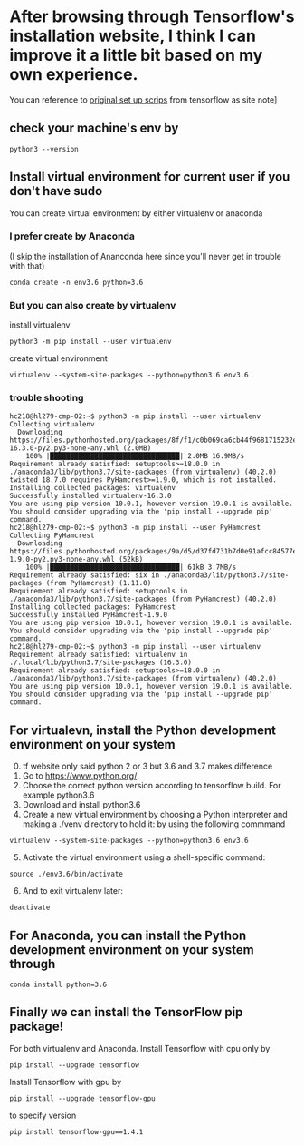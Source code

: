 # After browsing through Tensorflow's installation website, I think I can improve it a little bit based on my own experience. 

You can reference to [original set up scrips](https://www.tensorflow.org/install/pip) from tensorflow as site note]

## check your machine's env by
  ```
  python3 --version
  ```

## Install virtual environment for current user if you don't have sudo
You can create virtual environment by either virtualenv or anaconda 

### I prefer create by Anaconda
(I skip the installation of Ananconda here since you'll never get in trouble with that)
```
conda create -n env3.6 python=3.6
```

### But you can also create by virtualenv
install virtualenv
```
python3 -m pip install --user virtualenv
```
create virtual environment 
```
virtualenv --system-site-packages --python=python3.6 env3.6
```
### trouble shooting

```
hc218@hl279-cmp-02:~$ python3 -m pip install --user virtualenv
Collecting virtualenv
  Downloading https://files.pythonhosted.org/packages/8f/f1/c0b069ca6cb44f9681715232e6d3d65c75866dd231c5e4a88e80a46634bb/virtualenv-16.3.0-py2.py3-none-any.whl (2.0MB)
    100% |████████████████████████████████| 2.0MB 16.9MB/s
Requirement already satisfied: setuptools>=18.0.0 in ./anaconda3/lib/python3.7/site-packages (from virtualenv) (40.2.0)
twisted 18.7.0 requires PyHamcrest>=1.9.0, which is not installed.
Installing collected packages: virtualenv
Successfully installed virtualenv-16.3.0
You are using pip version 10.0.1, however version 19.0.1 is available.
You should consider upgrading via the 'pip install --upgrade pip' command.
hc218@hl279-cmp-02:~$ python3 -m pip install --user PyHamcrest
Collecting PyHamcrest
  Downloading https://files.pythonhosted.org/packages/9a/d5/d37fd731b7d0e91afcc84577edeccf4638b4f9b82f5ffe2f8b62e2ddc609/PyHamcrest-1.9.0-py2.py3-none-any.whl (52kB)
    100% |████████████████████████████████| 61kB 3.7MB/s
Requirement already satisfied: six in ./anaconda3/lib/python3.7/site-packages (from PyHamcrest) (1.11.0)
Requirement already satisfied: setuptools in ./anaconda3/lib/python3.7/site-packages (from PyHamcrest) (40.2.0)
Installing collected packages: PyHamcrest
Successfully installed PyHamcrest-1.9.0
You are using pip version 10.0.1, however version 19.0.1 is available.
You should consider upgrading via the 'pip install --upgrade pip' command.
hc218@hl279-cmp-02:~$ python3 -m pip install --user virtualenv
Requirement already satisfied: virtualenv in ./.local/lib/python3.7/site-packages (16.3.0)
Requirement already satisfied: setuptools>=18.0.0 in ./anaconda3/lib/python3.7/site-packages (from virtualenv) (40.2.0)
You are using pip version 10.0.1, however version 19.0.1 is available.
You should consider upgrading via the 'pip install --upgrade pip' command.
```

## For virtualevn, install the Python development environment on your system 
0. tf website only said python 2 or 3 but 3.6 and 3.7 makes difference
1. Go to https://www.python.org/
2. Choose the correct python version according to tensorflow build. For example python3.6
3. Download and install python3.6
4. Create a new virtual environment by choosing a Python interpreter and making a ./venv directory to hold it:
by using the following commmand
```
virtualenv --system-site-packages --python=python3.6 env3.6
```
5. Activate the virtual environment using a shell-specific command:
```
source ./env3.6/bin/activate
```
6. And to exit virtualenv later:

```
deactivate
```

## For Anaconda, you can install the Python development environment on your system through

```
conda install python=3.6
```


## Finally we can install the TensorFlow pip package!
For both virtualenv and Anaconda. Install Tensorflow with cpu only by 
```
pip install --upgrade tensorflow
```

Install Tensorflow with gpu by 
```
pip install --upgrade tensorflow-gpu
```
to specify version
```
pip install tensorflow-gpu==1.4.1
```

